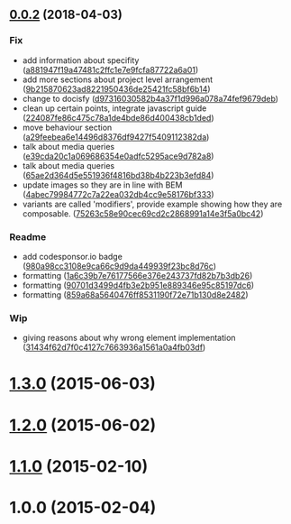<a name="0.0.2"></a>
## [0.0.2](https://github.com/fusion-com-au/fusion-frontend-coding-styleguide/compare/v1.3.0...v0.0.2) (2018-04-03)


### Fix

* add information about specifity ([a881947f19a47481c2ffc1e7e9fcfa87722a6a01](https://github.com/fusion-com-au/fusion-frontend-coding-styleguide/commit/a881947f19a47481c2ffc1e7e9fcfa87722a6a01))
* add more sections about project level arrangement ([9b215870623ad8221950436de25421fc58bf6b14](https://github.com/fusion-com-au/fusion-frontend-coding-styleguide/commit/9b215870623ad8221950436de25421fc58bf6b14))
* change to docisfy ([d97316030582b4a37f1d996a078a74fef9679deb](https://github.com/fusion-com-au/fusion-frontend-coding-styleguide/commit/d97316030582b4a37f1d996a078a74fef9679deb))
* clean up certain points, integrate javascript guide ([224087fe86c475c78a1de4bde86d400438cb1ded](https://github.com/fusion-com-au/fusion-frontend-coding-styleguide/commit/224087fe86c475c78a1de4bde86d400438cb1ded))
* move behaviour section ([a29feebea6e14496d8376df9427f5409112382da](https://github.com/fusion-com-au/fusion-frontend-coding-styleguide/commit/a29feebea6e14496d8376df9427f5409112382da))
* talk about media queries ([e39cda20c1a069686354e0adfc5295ace9d782a8](https://github.com/fusion-com-au/fusion-frontend-coding-styleguide/commit/e39cda20c1a069686354e0adfc5295ace9d782a8))
* talk about media queries ([65ae2d364d5e551936f4816bd38b4b223b3efd84](https://github.com/fusion-com-au/fusion-frontend-coding-styleguide/commit/65ae2d364d5e551936f4816bd38b4b223b3efd84))
* update images so they are in line with BEM ([4abec79984772c7a22ea032db4cc9e58176bf333](https://github.com/fusion-com-au/fusion-frontend-coding-styleguide/commit/4abec79984772c7a22ea032db4cc9e58176bf333))
* variants are called 'modifiers', provide example showing how they are composable. ([75263c58e90cec69cd2c2868991a14e3f5a0bc42](https://github.com/fusion-com-au/fusion-frontend-coding-styleguide/commit/75263c58e90cec69cd2c2868991a14e3f5a0bc42))

### Readme

* add codesponsor.io badge ([980a98cc3108e9ca66c9d9da449939f23bc8d76c](https://github.com/fusion-com-au/fusion-frontend-coding-styleguide/commit/980a98cc3108e9ca66c9d9da449939f23bc8d76c))
* formatting ([1a6c39b7e76177566e376e243737fd82b7b3db26](https://github.com/fusion-com-au/fusion-frontend-coding-styleguide/commit/1a6c39b7e76177566e376e243737fd82b7b3db26))
* formatting ([90701d3499d4fb3e2b951e889346e95c85197dc6](https://github.com/fusion-com-au/fusion-frontend-coding-styleguide/commit/90701d3499d4fb3e2b951e889346e95c85197dc6))
* formatting ([859a68a5640476ff8531190f72e71b130d8e2482](https://github.com/fusion-com-au/fusion-frontend-coding-styleguide/commit/859a68a5640476ff8531190f72e71b130d8e2482))

### Wip

* giving reasons about why wrong element implementation ([31434f62d7f0c4127c7663936a1561a0a4fb03df](https://github.com/fusion-com-au/fusion-frontend-coding-styleguide/commit/31434f62d7f0c4127c7663936a1561a0a4fb03df))



<a name="1.3.0"></a>
# [1.3.0](https://github.com/fusion-com-au/fusion-frontend-coding-styleguide/compare/v1.2.0...v1.3.0) (2015-06-03)




<a name="1.2.0"></a>
# [1.2.0](https://github.com/fusion-com-au/fusion-frontend-coding-styleguide/compare/v1.1.0...v1.2.0) (2015-06-02)




<a name="1.1.0"></a>
# [1.1.0](https://github.com/fusion-com-au/fusion-frontend-coding-styleguide/compare/v1.0.0...v1.1.0) (2015-02-10)




<a name="1.0.0"></a>
# 1.0.0 (2015-02-04)




